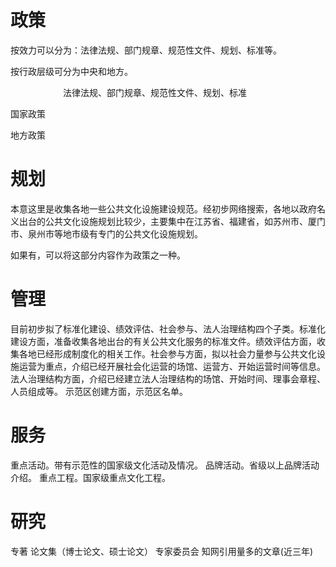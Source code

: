 
# 政策

按效力可以分为：法律法规、部门规章、规范性文件、规划、标准等。

按行政层级可分为中央和地方。

　　　　　　法律法规、部门规章、规范性文件、规划、标准

国家政策

地方政策

# 规划

本意这里是收集各地一些公共文化设施建设规范。经初步网络搜索，各地以政府名义出台的公共文化设施规划比较少，主要集中在江苏省、福建省，如苏州市、厦门市、泉州市等地市级有专门的公共文化设施规划。

如果有，可以将这部分内容作为政策之一种。


# 管理

目前初步拟了标准化建设、绩效评估、社会参与、法人治理结构四个子类。标准化建设方面，准备收集各地出台的有关公共文化服务的标准文件。绩效评估方面，收集各地已经形成制度化的相关工作。社会参与方面，拟以社会力量参与公共文化设施运营为重点，介绍已经开展社会化运营的场馆、运营方、开始运营时间等信息。法人治理结构方面，介绍已经建立法人治理结构的场馆、开始时间、理事会章程、人员组成等。
示范区创建方面，示范区名单。


# 服务

重点活动。带有示范性的国家级文化活动及情况。
品牌活动。省级以上品牌活动介绍。
重点工程。国家级重点文化工程。


# 研究

专著
论文集（博士论文、硕士论文）
专家委员会
知网引用量多的文章(近三年)







